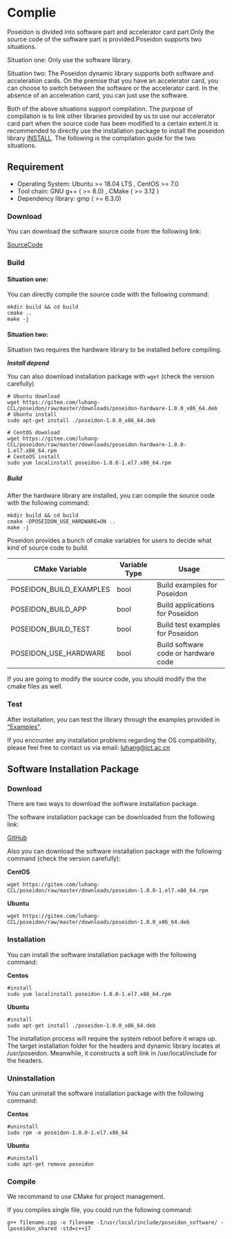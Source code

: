 # Complie

Poseidon is divided into software part and accelerator card part.Only the source code of the software part is provided.Poseidon supports two situations.

Situation one: Only use the software library.

Situation two: The Poseidon dynamic library supports both software and acceleration cards. On the premise that you have an accelerator card, you can choose to switch between the software or the accelerator card. In the absence of an acceleration card, you can just use the software.

Both of the above situations support compilation. The purpose of compilation is to link other libraries provided by us to use our accelerator card part when the source code has been modified to a certain extent.It is recommended to directly use the installation package to install the poseidon library [INSTALL](installation.md). The following is the compilation guide for the two situations.



## Requirement 

* Operating System: Ubuntu >= 18.04 LTS , CentOS >= 7.0
* Tool chain: GNU g++ ( >= 8.0) , CMake ( >= 3.12 )
* Dependency library: gmp ( >= 6.3.0)



### Download

You can download the software source code from the following link:

[SourceCode]([luhang-HPU/poseidon](https://github.com/luhang-HPU/poseidon))



### Build

#### Situation one:

You can directly compile the source code with the following command:

```shell
mkdir build && cd build
cmake ..
make -j
```



#### Situation two:

Situation two requires the hardware library to be installed before compiling.

***Install depend***

You can also download installation package with `wget` (check the version carefully)<br>

```shell
# Ubuntu download
wget https://gitee.com/luhang-CCL/poseidon/raw/master/downloads/poseidon-hardware-1.0.0_x86_64.deb
# Ubuntu install
sudo apt-get install ./poseidon-1.0.0_x86_64.deb

# CentOS download
wget https://gitee.com/luhang-CCL/poseidon/raw/master/downloads/poseidon-hardware-1.0.0-1.el7.x86_64.rpm
# CentoOS install
sudo yum localinstall poseidon-1.0.0-1.el7.x86_64.rpm
```

##### ***Build***

After the hardware library are installed, you can compile the source code with the following command:

```shell
mkdir build && cd build
cmake -DPOSEIDON_USE_HARDWARE=ON ..
make -j
```



Poseidon provides a bunch of cmake variables for users to decide what kind of source code to build.

| CMake Variable          | Variable Type | Usage                                |
| ----------------------- | ------------- | ------------------------------------ |
| POSEIDON_BUILD_EXAMPLES | bool          | Build examples for Poseidon          |
| POSEIDON_BUILD_APP      | bool          | Build applications for Poseidon      |
| POSEIDON_BUILD_TEST     | bool          | Build test examples for Poseidon     |
| POSEIDON_USE_HARDWARE   | bool          | Build software code or hardware code |

If you are going to modify the source code, you should modify the the cmake files as well.



### Test

After installation, you can test the library through the examples provided in [“Examples”](https://poseidon-hpu.readthedocs.io/en/latest/Getting_Started/index.html#examples).

If you encounter any installation problems regarding the OS compatibility, please feel free to contact us via email: luhang@ict.ac.cn



## Software Installation Package



### Download

There are two ways to download the software installation package.

The software installation package can be downloaded from the following link:

[GitHub]([luhang-HPU/poseidon](https://github.com/luhang-HPU/poseidon))





Also you can download the software installation package with the following command (check the version carefully):

**CentOS**

```shell
wget https://gitee.com/luhang-CCL/poseidon/raw/master/downloads/poseidon-1.0.0-1.el7.x86_64.rpm
```

**Ubuntu**

```shell
wget https://gitee.com/luhang-CCL/poseidon/raw/master/downloads/poseidon-1.0.0_x86_64.deb
```



### Installation

You can install the software installation package with the following command:

**Centos**

```shell
#install
sudo yum localinstall poseidon-1.0.0-1.el7.x86_64.rpm
```

**Ubuntu**

```shell
#install
sudo apt-get install ./poseidon-1.0.0_x86_64.deb
```

The installation process will require the system reboot before it wraps up. The target installation folder for the headers and dynamic library locates at /usr/poseidon. Meanwhile, it constructs a soft link in /usr/local/include for the headers.  



### Uninstallation

You can uninstall the software installation package with the following command:

**Centos**

```shell
#uninstall
sudo rpm -e poseidon-1.0.0-1.el7.x86_64
```

**Ubuntu**

```shell
#uninstall
sudo apt-get remove poseidon
```


### Compile

We recommand to use CMake for project management. 

If you compiles single file, you could run the following command:

```shell
g++ filename.cpp -o filename -I/usr/local/include/poseidon_software/ -lposeidon_shared -std=c++17
```
